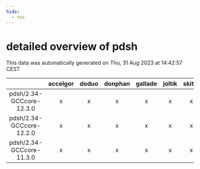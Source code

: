 ```yaml
---
hide:
  - toc
---
```


detailed overview of pdsh
=========================


This data was automatically generated on Thu, 31 Aug 2023 at 14:42:57 CEST  

| |accelgor|doduo|donphan|gallade|joltik|skitty|swalot|victini|
| :---: | :---: | :---: | :---: | :---: | :---: | :---: | :---: | :---: |
|pdsh/2.34-GCCcore-12.3.0|x|x|x|x|x|x|x|x|
|pdsh/2.34-GCCcore-12.2.0|x|x|x|x|x|x|x|x|
|pdsh/2.34-GCCcore-11.3.0|x|x|x|x|x|x|x|x|
